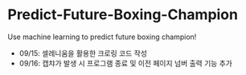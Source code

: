 # Predict-Future-Boxing-Champion
Use machine learning to predict future boxing champion!
* 09/15: 셀레니움을 활용한 크로링 코드 작성
* 09/16: 캡챠가 발생 시 프로그램 종료 및 이전 페이지 넘버 출력 기능 추가
